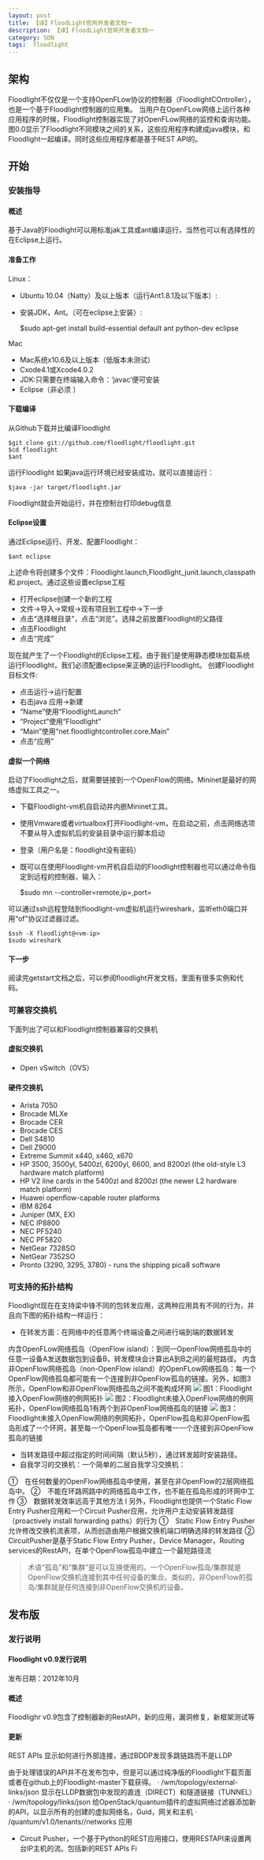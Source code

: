 ```yaml
---
layout: post
title: 【译】FloodLight官网开发者文档一
description: 【译】FloodLight官网开发者文档一
category: SDN
tags:  floodlight
---
```


## 架构

Floodlight不仅仅是一个支持OpenFLow协议的控制器（FloodlightCOntroller），也是一个基于Floodlight控制器的应用集。
当用户在OpenFLow网络上运行各种应用程序的时候，Floodlight控制器实现了对OpenFLow网络的监控和查询功能。图0.0显示了Floodlight不同模块之间的关系，这些应用程序构建成java模块，和Floodlight一起编译。同时这些应用程序都是基于REST API的。

## 开始

### 安装指导

#### 概述

基于Java的Floodlight可以用标准jak工具或ant编译运行，当然也可以有选择性的在Eclipse上运行。

#### 准备工作

Linux：

* Ubuntu 10.04（Natty）及以上版本（运行Ant1.8.1及以下版本）:
* 安装JDK，Ant。（可在eclipse上安装）:

	$sudo apt-get install build-essential default ant python-dev eclipse
	
Mac

* Mac系统x10.6及以上版本（低版本未测试）
* Cxode4.1或Xcode4.0.2
* JDK:只需要在终端输入命令：‘javac’便可安装
* Eclipse（非必须 ）
 
#### 下载编译

从Github下载并比编译Floodlight

	$git clone git://github.com/floodlight/floodlight.git  
	$cd floodlight  
	$ant  

运行Floodlight 
如果java运行环境已经安装成功，就可以直接运行：

	$java -jar target/floodlight.jar
	 
Floodlight就会开始运行，并在控制台打印debug信息

#### Eclipse设置

通过Eclipse运行、开发、配置Floodlight：
	
	$ant eclipse
	
上述命令将创建多个文件：Floodlight.launch,Floodlight_junit.launch,classpath和.project。通过这些设置eclipse工程

* 打开eclipse创建一个新的工程
* 文件->导入->常规->现有项目到工程中->下一步
* 点击“选择根目录”，点击“浏览”。选择之前放置Floodlight的父路径
* 点击Floodlight
* 点击“完成”

现在就产生了一个Floodlight的Eclipse工程。由于我们是使用静态模块加载系统运行Floodlight，我们必须配置eclipse来正确的运行Floodlight。
创建Floodlight目标文件:

* 点击运行->运行配置
* 右击java 应用->新建
* “Name”使用“FloodlightLaunch”
* “Project”使用“Floodlight”
* “Main”使用“net.floodlightcontroller.core.Main”
* 点击“应用”
 
#### 虚拟一个网络

启动了Floodlight之后，就需要链接到一个OpenFlow的网络。Mininet是最好的网络虚拟工具之一。

* 下载Floodlight-vm机自启动并内嵌Mininet工具。
* 使用Vmware或者virtualbox打开Floodlight-vm，在启动之前，点击网络选项不要从导入虚拟机后的安装目录中运行脚本启动
* 登录（用户名是：floodlight没有密码）
* 既可以在使用Floodlight-vm开机自启动的Floodlight控制器也可以通过命令指定到远程的控制器，输入：
	
	$sudo mn --controller=remote,ip=<controller ip>,port=<controller port>
 
可以通过ssh远程登陆到floodlight-vm虚拟机运行wireshark，监听eth0端口并用“of”协议过滤器过滤。

	$ssh -X floodlight@<vm-ip>
	$sudo wireshark
 
#### 下一步

阅读完getstart文档之后，可以参阅floodlight开发文档，里面有很多实例和代码。
 
### 可兼容交换机

下面列出了可以和Floodlight控制器兼容的交换机

#### 虚拟交换机

* Open vSwitch（OVS）

#### 硬件交换机

* Arista 7050
* Brocade MLXe
* Brocade CER
* Brocade CES
* Dell S4810
* Dell Z9000
* Extreme Summit x440, x460, x670
* HP 3500, 3500yl, 5400zl, 6200yl, 6600, and 8200zl (the old-style L3 hardware match platform)
* HP V2 line cards in the 5400zl and 8200zl (the newer L2 hardware match platform)
* Huawei openflow-capable router platforms
* IBM 8264
* Juniper (MX, EX)
* NEC IP8800
* NEC PF5240
* NEC PF5820
* NetGear 7328SO
* NetGear 7352SO
* Pronto (3290, 3295, 3780) - runs the shipping pica8 software
 
### 可支持的拓扑结构

Floodlight现在在支持梁中锋不同的包转发应用，这两种应用具有不同的行为，并且向下图的拓扑结构一样运行：

* 在转发方面：在网络中的任意两个终端设备之间进行端到端的数据转发

内含OpenFLow网络孤岛（OpenFlow island）：到同一OpenFlow网络孤岛中的任意一设备A发送数据包到设备B，转发模块会计算出A到B之间的最短路径。
内含非OpenFlow网络孤岛（non-OpenFlow island）的OpenFLow网络孤岛：每一个OpenFlow网络孤岛都可能有一个连接到非OpenFlow孤岛的链接。另外，如图3所示，OpenFlow和非OpenFlow网络孤岛之间不能构成环网
![](/images/2014-05-31-floodlight-develop/01.png)
图1：Floodlight接入OpenFlow网络的例网拓扑
![](/images/2014-05-31-floodlight-develop/02.png) 
图2：Floodlight未接入OpenFlow网络的例网拓扑，OpenFlow网络孤岛1有两个到非OpenFlow网络孤岛的链接
![](/images/2014-05-31-floodlight-develop/03.png)
图3：Floodlight未接入OpenFlow网络的例网拓扑，OpenFlow孤岛和非OpenFlow孤岛形成了一个环网，甚至每一个OpenFlow孤岛都有唯一一个连接到非OpenFlow孤岛的链接
 
* 当转发路径中超过指定的时间间隔（默认5秒），通过转发超时安装路径。
* 自我学习的交换机：一个简单的二层自我学习交换机：

①　在任何数量的OpenFlow网络孤岛中使用，甚至在非OpenFlow的2层网络孤岛中。
②　不能在环路网路中的网络孤岛中工作，也不能在孤岛形成的环网中工作
③　数据转发效率远高于其他方法
l 另外，Floodlight也提供一个Static Flow Entry Pusher应用和一个Circuit Pusher应用，允许用户主动安装转发路径（proactively install forwarding paths）的行为
①　Static Flow Entry Pusher允许修改交换机流表项，从而创造由用户根据交换机端口明确选择的转发路径
②　CircuitPusher是基于Static Flow Entry Pusher，Device Manager，Routing services的RestAPI，在单个OpenFlow孤岛中建立一个最短路径流
 
>术语“孤岛”和“集群”是可以互换使用的。一个OpenFlow孤岛/集群就是OpenFlow交换机连接到其中任何设备的集合。类似的，非OpenFlow的孤岛/集群就是任何连接到非OpenFlow交换机的设备。


## 发布版

### 发行说明

#### Floodlight v0.9发行说明

发布日期：2012年10月

#### 概述

Floodlighr v0.9包含了控制器新的RestAPI，新的应用，漏洞修复，新框架测试等

#### 更新

REST APIs
显示如何进行外部连接，通过BDDP发现多跳链路而不是LLDP
 
由于处理错误的API并不在发布包中，但是可以通过纯净版的Floodlight下载页面或者在github上的Floodlight-master下载获得。
· /wm/topology/external-links/json
显示在LLDP数据包中发现的直连（DIRECT）和隧道链接（TUNNEL）
· /wm/topology/links/json
给OpenStack/quantum插件的虚拟网络过滤器添加新的API，以显示所有的创建的虚拟网络名，Guid，网关和主机
· /quantum/v1.0/tenants/<tenant>/networks
应用
* Circuit Pusher，一个基于Python的REST应用接口，使用RESTAPI来设置两台IP主机的流。包括新的REST APIs
Fi